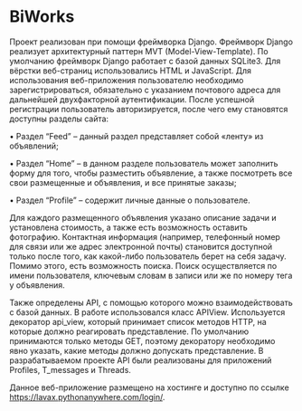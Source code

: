 # BiWorks
Проект реализован при помощи фреймворка Django. Фреймворк Django реализует архитектурный паттерн MVT (Model-View-Template). 
По умолчанию фреймворк Django работает с базой данных SQLite3.
Для вёрстки веб-страниц использовались HTML и JavaScript.
Для использования веб-приложения пользователю необходимо зарегистрироваться, обязательно с указанием почтового адреса для дальнейшей двухфакторной аутентификации. 
После успешной регистрации пользователь авторизируется, после чего ему становятся доступны разделы сайта:

•	Раздел “Feed” – данный раздел представляет собой «ленту» из объявлений;

•	Раздел “Home” – в данном разделе пользователь может заполнить форму для того, чтобы разместить объявление, а также посмотреть все свои 
размещенные и объявления, и все принятые заказы;

•	Раздел “Profile” – содержит личные данные о пользователе. 

Для каждого размещенного объявления указано описание задачи и установлена стоимость, а также есть возможность оставить фотографию. 
Контактная информация (например, телефонный номер для связи или же адрес электронной почты) становится доступной только после того, как какой-либо пользователь 
берет на себя задачу.
Помимо этого, есть возможность поиска. Поиск осуществляется по имени пользователя, ключевым словам в записи или же по номеру тега у объявления. 

Также определены API, с помощью которого можно взаимодействовать с базой данных. 
В работе использовался класс APIView. Используется декоратор api_view, который принимает список методов HTTP, на которые должно реагировать представление.
По умолчанию принимаются только методы GET, поэтому декоратору необходимо явно указать, какие методы должно допускать представление. 
В разрабатываемом проекте API были реализованы для приложений Profiles, T_messages и Threads.

Данное веб-приложение размещено на хостинге и доступно по ссылке https://lavax.pythonanywhere.com/login/.
